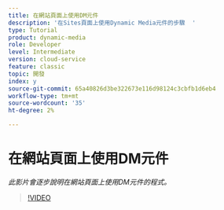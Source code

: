 ```yaml
---
title: 在網站頁面上使用DM元件
description: '在Sites頁面上使用Dynamic Media元件的步驟  '
type: Tutorial
product: dynamic-media
role: Developer
level: Intermediate
version: cloud-service
feature: classic
topic: 開發
index: y
source-git-commit: 65a40826d3be322673e116d98124c3cbfb1d6eb4
workflow-type: tm+mt
source-wordcount: '35'
ht-degree: 2%

---
```




# 在網站頁面上使用DM元件

*此影片會逐步說明在網站頁面上使用DM元件的程式。*

>[!VIDEO](https://video.tv.adobe.com/v/335461?quality=9&learn=on)
